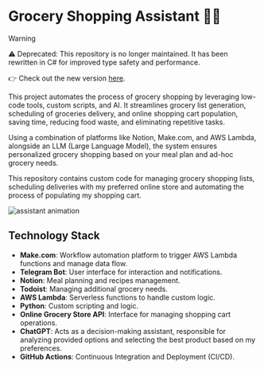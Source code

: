 # Grocery Shopping Assistant 🤖🛒

> [!WARNING]
>
> ⚠️ Deprecated: This repository is no longer maintained. It has been rewritten in C# for improved type safety and performance.
>
> 👉 Check out the new version [here](https://github.com/ewelina-dziedzic/grocery-shopping-dotnet).

This project automates the process of grocery shopping by leveraging low-code tools, custom scripts, and AI. It streamlines grocery list generation, scheduling of groceries delivery, and online shopping cart population, saving time, reducing food waste, and eliminating repetitive tasks.

Using a combination of platforms like Notion, Make.com, and AWS Lambda, alongside an LLM (Large Language Model), the system ensures personalized grocery shopping based on your meal plan and ad-hoc grocery needs.

This repository contains custom code for managing grocery shopping lists, scheduling deliveries with my preferred online store and automating the process of populating my shopping cart.

![assistant animation](assistant-animation.gif)

## Technology Stack
- **Make.com**: Workflow automation platform to trigger AWS Lambda functions and manage data flow.
- **Telegram Bot**: User interface for interaction and notifications.
- **Notion**: Meal planning and recipes management.
- **Todoist**: Managing additional grocery needs.
- **AWS Lambda**: Serverless functions to handle custom logic.
- **Python**: Custom scripting and logic.
- **Online Grocery Store API**: Interface for managing shopping cart operations.
- **ChatGPT**: Acts as a decision-making assistant, responsible for analyzing provided options and selecting the best product based on my preferences. 
- **GitHub Actions**: Continuous Integration and Deployment (CI/CD).
